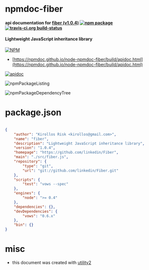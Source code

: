 # npmdoc-fiber

#### api documentation for  [fiber (v1.0.4)](https://github.com/linkedin/Fiber)  [![npm package](https://img.shields.io/npm/v/npmdoc-fiber.svg?style=flat-square)](https://www.npmjs.org/package/npmdoc-fiber) [![travis-ci.org build-status](https://api.travis-ci.org/npmdoc/node-npmdoc-fiber.svg)](https://travis-ci.org/npmdoc/node-npmdoc-fiber)

#### Lightweight JavaScript inheritance library

[![NPM](https://nodei.co/npm/fiber.png?downloads=true&downloadRank=true&stars=true)](https://www.npmjs.com/package/fiber)

- [https://npmdoc.github.io/node-npmdoc-fiber/build/apidoc.html](https://npmdoc.github.io/node-npmdoc-fiber/build/apidoc.html)

[![apidoc](https://npmdoc.github.io/node-npmdoc-fiber/build/screenCapture.buildCi.browser.%252Ftmp%252Fbuild%252Fapidoc.html.png)](https://npmdoc.github.io/node-npmdoc-fiber/build/apidoc.html)

![npmPackageListing](https://npmdoc.github.io/node-npmdoc-fiber/build/screenCapture.npmPackageListing.svg)

![npmPackageDependencyTree](https://npmdoc.github.io/node-npmdoc-fiber/build/screenCapture.npmPackageDependencyTree.svg)



# package.json

```json

{
    "author": "Kirollos Risk <kirollos@gmail.com>",
    "name": "fiber",
    "description": "Lightweight JavaScript inheritance library",
    "version": "1.0.4",
    "homepage": "https://github.com/linkedin/Fiber",
    "main": "./src/fiber.js",
    "repository": {
        "type": "git",
        "url": "git://github.com/linkedin/Fiber.git"
    },
    "scripts": {
        "test": "vows --spec"
    },
    "engines": {
        "node": ">= 0.4"
    },
    "dependencies": {},
    "devDependencies": {
        "vows": "0.6.x"
    },
    "bin": {}
}
```



# misc
- this document was created with [utility2](https://github.com/kaizhu256/node-utility2)
